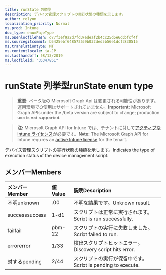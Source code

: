 ```yaml
---
title: runState 列挙型
description: デバイス管理スクリプトの実行状態の種類を示します。
author: rolyon
localization_priority: Normal
ms.prod: Intune
doc_type: enumPageType
ms.openlocfilehash: d77f3ef9a2d7fd37edeaf2b4cc25d5e6d5bfcf4f
ms.sourcegitcommit: b5425ebf648572569b032ded5b56e1dcf3830515
ms.translationtype: MT
ms.contentlocale: ja-JP
ms.lasthandoff: 08/13/2019
ms.locfileid: "36347851"
---
```

# <a name="runstate-enum-type"></a><span data-ttu-id="9845d-103">runState 列挙型</span><span class="sxs-lookup"><span data-stu-id="9845d-103">runState enum type</span></span>

> <span data-ttu-id="9845d-104">**重要:** ベータ版の Microsoft Graph Api は変更される可能性があります。運用環境での使用はサポートされていません。</span><span class="sxs-lookup"><span data-stu-id="9845d-104">**Important:** Microsoft Graph APIs under the /beta version are subject to change; production use is not supported.</span></span>

> <span data-ttu-id="9845d-105">**注:** Microsoft Graph API for Intune では、テナントに対して[アクティブな intune ライセンス](https://go.microsoft.com/fwlink/?linkid=839381)が必要です。</span><span class="sxs-lookup"><span data-stu-id="9845d-105">**Note:** The Microsoft Graph API for Intune requires an [active Intune license](https://go.microsoft.com/fwlink/?linkid=839381) for the tenant.</span></span>

<span data-ttu-id="9845d-106">デバイス管理スクリプトの実行状態の種類を示します。</span><span class="sxs-lookup"><span data-stu-id="9845d-106">Indicates the type of execution status of the device management script.</span></span>

## <a name="members"></a><span data-ttu-id="9845d-107">メンバー</span><span class="sxs-lookup"><span data-stu-id="9845d-107">Members</span></span>
|<span data-ttu-id="9845d-108">メンバー</span><span class="sxs-lookup"><span data-stu-id="9845d-108">Member</span></span>|<span data-ttu-id="9845d-109">値</span><span class="sxs-lookup"><span data-stu-id="9845d-109">Value</span></span>|<span data-ttu-id="9845d-110">説明</span><span class="sxs-lookup"><span data-stu-id="9845d-110">Description</span></span>|
|:---|:---|:---|
|<span data-ttu-id="9845d-111">不明</span><span class="sxs-lookup"><span data-stu-id="9845d-111">unknown</span></span>|<span data-ttu-id="9845d-112">.0</span><span class="sxs-lookup"><span data-stu-id="9845d-112">0</span></span>|<span data-ttu-id="9845d-113">不明な結果です。</span><span class="sxs-lookup"><span data-stu-id="9845d-113">Unknown result.</span></span>|
|<span data-ttu-id="9845d-114">success</span><span class="sxs-lookup"><span data-stu-id="9845d-114">success</span></span>|<span data-ttu-id="9845d-115">1-d</span><span class="sxs-lookup"><span data-stu-id="9845d-115">1</span></span>|<span data-ttu-id="9845d-116">スクリプトは正常に実行されます。</span><span class="sxs-lookup"><span data-stu-id="9845d-116">Script is run successfully.</span></span>|
|<span data-ttu-id="9845d-117">fail</span><span class="sxs-lookup"><span data-stu-id="9845d-117">fail</span></span>|<span data-ttu-id="9845d-118">pbm-2</span><span class="sxs-lookup"><span data-stu-id="9845d-118">2</span></span>|<span data-ttu-id="9845d-119">スクリプトの実行に失敗しました。</span><span class="sxs-lookup"><span data-stu-id="9845d-119">Script failed to run.</span></span>|
|<span data-ttu-id="9845d-120">error</span><span class="sxs-lookup"><span data-stu-id="9845d-120">error</span></span>|<span data-ttu-id="9845d-121">1/3</span><span class="sxs-lookup"><span data-stu-id="9845d-121">3</span></span>|<span data-ttu-id="9845d-122">検出スクリプトヒットエラー。</span><span class="sxs-lookup"><span data-stu-id="9845d-122">Discovery script hits error.</span></span>|
|<span data-ttu-id="9845d-123">対する</span><span class="sxs-lookup"><span data-stu-id="9845d-123">pending</span></span>|<span data-ttu-id="9845d-124">2/4</span><span class="sxs-lookup"><span data-stu-id="9845d-124">4</span></span>|<span data-ttu-id="9845d-125">スクリプトの実行が保留中です。</span><span class="sxs-lookup"><span data-stu-id="9845d-125">Script is pending to execute.</span></span>|



